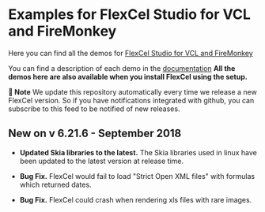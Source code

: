 ﻿# Examples for FlexCel Studio for VCL and FireMonkey

Here you can find all the demos for [FlexCel Studio for VCL and FireMonkey](http://www.tmssoftware.com/site/flexcel.asp)

You can find a description of each demo in the [documentation](http://www.tmssoftware.biz/flexcel/doc/vcl/index.html)
**All the demos here are also available when you install FlexCel using the setup.**

**:book: Note** We update this repository automatically every time we release a new FlexCel version. So if you have notifications integrated with github, you can subscribe to this feed to be notified of new releases.


## New on v 6.21.6 - September 2018


- **Updated Skia libraries  to the latest.** The Skia libraries used in linux have been updated to the latest version at release time.

- **Bug Fix.** FlexCel would fail to load "Strict Open XML files" with formulas which returned dates.

- **Bug Fix.** FlexCel could crash when rendering xls files with rare images.

